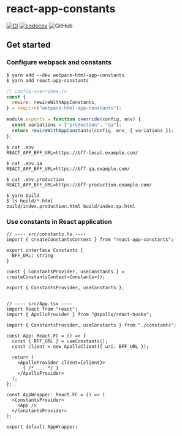 # react-app-constants

[![CI](https://github.com/izumin5210/react-app-constants/workflows/CI/badge.svg)](https://github.com/izumin5210/react-app-constants/actions?query=branch%3Amaster+workflow%3ACI)
[![codecov](https://codecov.io/gh/izumin5210/react-app-constants/branch/master/graph/badge.svg)](https://codecov.io/gh/izumin5210/react-app-constants)
![GitHub](https://img.shields.io/github/license/izumin5210/react-app-constants)


## Get started
### Configure webpack and constants

```console
$ yarn add --dev webpack-html-app-constants
$ yarn add react-app-constants
```

```js
// config-overrides.js
const {
  rewire: rewireWithAppConstants,
} = require("webpack-html-app-constants");

module.exports = function override(config, env) {
  const variations = ["production", "qa"];
  return rewireWithAppConstants(config, env, { variations });
};
```

```console
$ cat .env
REACT_APP_BFF_URL=https://bff-local.example.com/

$ cat .env.qa
REACT_APP_BFF_URL=https://bff-qa.example.com/

$ cat .env.production
REACT_APP_BFF_URL=https://bff-production.example.com/
```

```console
$ yarn build
$ ls build/*.html
build/index.production.html build/index.qa.html 
```

### Use constants in React application

```tsx
// ---- src/constants.ts ----
import { createConstantsContext } from "react-app-constants";

export interface Constants {
  BFF_URL: string
}

const { ConstantsProvider, useConstants } = createConstantsContext<Constants>();

export { ConstantsProvider, useConstants };


// ---- src/App.tsx ----
import React from "react";
import { ApolloProvider } from "@apollo/react-hooks";

import { ConstantsProvider, useConstants } from "./constants";

const App: React.FC = () => {
  const { BFF_URL } = useConstants();
  const client = new ApolloClient({ uri: BFF_URL });

  return (
    <ApolloProvider client={client}>
      { /* ... */ }
    </ApolloProvider>
  );
};

const AppWrapper: React.FC = () => (
  <ConstantsProvider>
    <App />
  </ConstantsProvider>
);

export default AppWrapper;
```
